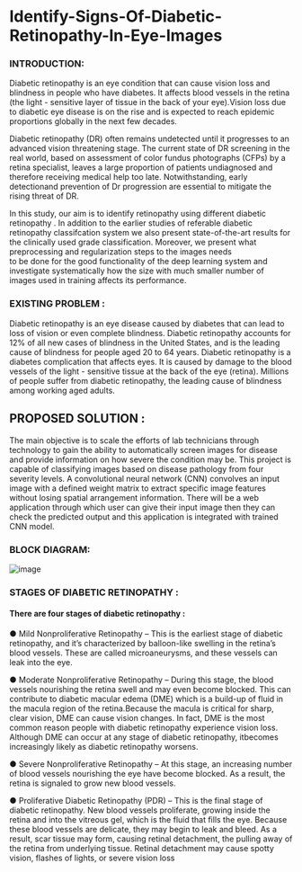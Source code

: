 # Identify-Signs-Of-Diabetic-Retinopathy-In-Eye-Images
### INTRODUCTION:
Diabetic retinopathy is an eye condition that can cause vision loss and blindness in
people who have diabetes. It affects blood vessels in the retina (the light - sensitive
layer of tissue in the back of your eye).Vision loss due to diabetic eye disease is on the
rise and is expected to reach epidemic proportions globally in the next few decades.

Diabetic retinopathy (DR) often remains undetected until it progresses to an advanced
vision  threatening stage. The current state of DR screening in the real world, based on
assessment of color fundus photographs (CFPs) by a retina specialist, leaves a large
proportion of patients undiagnosed and therefore receiving medical help too late.
Notwithstanding, early detectionand prevention of Dr progression are essential to
mitigate the rising threat of DR.

In this study, our aim is to identify retinopathy using different diabetic retinopathy . In
addition to the earlier studies of referable diabetic retinopathy classifcation system we
also present state-of-the-art results for the clinically used grade classification.
Moreover, we present what preprocessing and regularization steps to the images needs  
to be done for the good functionality of the deep learning system and investigate
systematically how the size with much smaller number of images used in training
affects its performance.

### EXISTING PROBLEM :

Diabetic retinopathy is an eye disease caused by diabetes that can lead to loss of vision
or even complete blindness. Diabetic retinopathy accounts for 12% of all new cases of
blindness in the United States, and is the leading cause of blindness for people aged 20
to 64 years. Diabetic retinopathy is a diabetes complication that affects eyes. It is
caused by damage to the blood vessels of the light - sensitive tissue at the back of the
eye (retina). Millions of people suffer from diabetic retinopathy, the leading cause of
blindness among working aged adults.

## PROPOSED SOLUTION :

The main objective is to scale the efforts of lab technicians through technology to gain
the ability to automatically screen images for disease and provide information on how
severe the condition may be. This project is capable of classifying images based on
disease pathology from four severity levels. A convolutional neural network (CNN)
convolves an input image with a defined weight matrix to extract specific image
features without losing spatial arrangement information. There will be a web application
through which user can give their input image then they can check the predicted output
and this application is integrated with trained CNN model.
### BLOCK DIAGRAM:
![image](https://user-images.githubusercontent.com/85671826/123836975-f3131c80-d927-11eb-8001-6ba250371ebd.png)

### STAGES OF DIABETIC RETINOPATHY :

#### There are four stages of diabetic retinopathy :
● Mild Nonproliferative Retinopathy – This is the earliest stage of diabetic
retinopathy, and it’s characterized by balloon-like swelling in the retina’s blood
vessels. These are called microaneurysms, and these vessels can leak into the
eye.

● Moderate Nonproliferative Retinopathy – During this stage, the blood vessels
nourishing the retina swell and may even become blocked. This can contribute to
diabetic macular edema (DME) which is a build-up of fluid in the macula region of
the retina.Because the macula is critical for sharp, clear vision, DME can cause
vision changes. In fact, DME is the most common reason people with diabetic
retinopathy experience vision loss. Although DME can occur at any stage of
diabetic retinopathy, itbecomes increasingly likely as diabetic retinopathy
worsens.

● Severe Nonproliferative Retinopathy – At this stage, an increasing number of
blood  vessels nourishing the eye have become blocked. As a result, the retina is
signaled to grow new blood vessels.

● Proliferative Diabetic Retinopathy (PDR) – This is the final stage of diabetic
retinopathy. New blood vessels proliferate, growing inside the retina and into the
vitreous gel, which is the fluid that fills the eye. Because these blood vessels are
delicate, they may begin to leak and bleed. As a result, scar tissue may form,
causing retinal detachment, the pulling away of the retina from underlying tissue.
Retinal detachment may cause spotty vision, flashes of lights, or severe vision
loss
